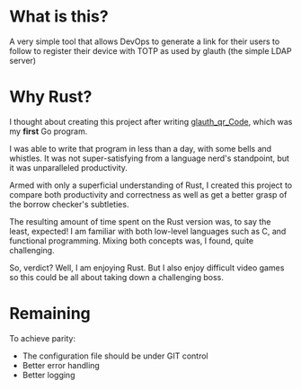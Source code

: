 # What is this?

A very simple tool that allows DevOps to generate a link for their users to follow to register their device with TOTP as used by glauth (the simple LDAP server)

# Why Rust?

I thought about creating this project after writing [glauth_qr_Code](https://github.com/Fusion/glauth-qr-code), which was my **first** Go program.

I was able to write that program in less than a day, with some bells and whistles. It was not super-satisfying from a language nerd's standpoint, but it was unparalleled productivity.



Armed with only a superficial understanding of Rust, I created this project to compare both productivity and correctness as well as get a better grasp of the borrow checker's subtleties.

The resulting amount of time spent on the Rust version was, to say the least, expected! I am familiar with both low-level languages such as C, and functional programming. Mixing both concepts was, I found, quite challenging.

So, verdict? Well, I am enjoying Rust. But I also enjoy difficult video games so this could be all about taking down a challenging boss.

# Remaining

To achieve parity:

- The configuration file should be under GIT control
- Better error handling
- Better logging
